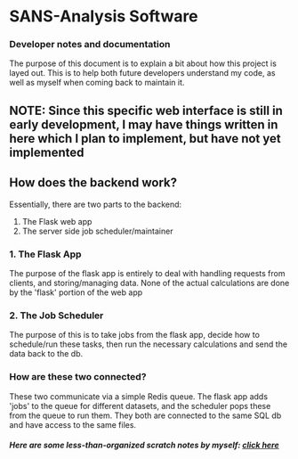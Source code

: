 # SANS-Analysis Software
### Developer notes and documentation
The purpose of this document is to explain a bit about how this project is layed out.
This is to help both future developers understand my code, as well as myself when coming back to maintain it.

## NOTE: Since this specific web interface is still in early development, I may have things written in here which I plan to implement, but have not yet implemented

## How does the backend work?
Essentially, there are two parts to the backend:
1. The Flask web app
2. The server side job scheduler/maintainer

### 1. The Flask App
The purpose of the flask app is entirely to deal with handling requests from clients, and storing/managing data. None of the actual calculations are done by the 'flask' portion of the web app

### 2. The Job Scheduler
The purpose of this is to take jobs from the flask app, decide how to schedule/run these tasks, then run the necessary calculations and send the data back to the db.

### How are these two connected?
These two communicate via a simple Redis queue. The flask app adds 'jobs' to the queue for different datasets, and the scheduler pops these from the queue to run them. They both are connected to the same SQL db and have access to the same files.

##### Here are some less-than-organized scratch notes by myself: [click here](notes.md)